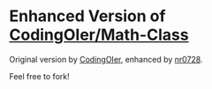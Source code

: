 # Enhanced Version of <a href="/CodingOIer/Math-Class">CodingOIer/Math-Class</a>

Original version by [CodingOIer](/CodingOIer), enhanced by [nr0728](/nr0728).

Feel free to fork!
